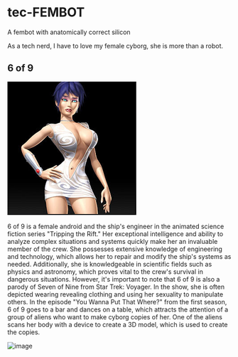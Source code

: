 # tec-FEMBOT
A fembot with anatomically correct silicon 

As a tech nerd, I have to love my female cyborg, she is more than a robot. 

 
 
 ## 6 of 9
![](https://github.com/SteveJustin1963/tec-FEMBOT/blob/master/pics/pic1.jpg)

6 of 9 is a female android and the ship's engineer in the animated science fiction series "Tripping the Rift." Her exceptional intelligence and ability to analyze complex situations and systems quickly make her an invaluable member of the crew. She possesses extensive knowledge of engineering and technology, which allows her to repair and modify the ship's systems as needed. Additionally, she is knowledgeable in scientific fields such as physics and astronomy, which proves vital to the crew's survival in dangerous situations. However, it's important to note that 6 of 9 is also a parody of Seven of Nine from Star Trek: Voyager. In the show, she is often depicted wearing revealing clothing and using her sexuality to manipulate others. In the episode "You Wanna Put That Where?" from the first season, 6 of 9 goes to a bar and dances on a table, which attracts the attention of a group of aliens who want to make cyborg copies of her. One of the aliens scans her body with a device to create a 3D model, which is used to create the copies.

![image](https://user-images.githubusercontent.com/58069246/220515207-708ac382-f796-4c6e-8830-a13f9be4e8a2.png)



